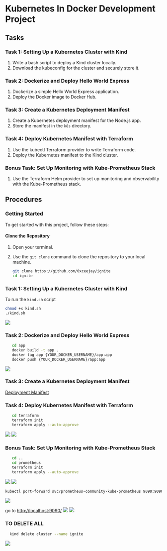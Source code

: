 # Kubernetes In Docker Development Project

## Tasks

### Task 1: Setting Up a Kubernetes Cluster with Kind

1. Write a bash script to deploy a Kind cluster locally.
2. Download the kubeconfig for the cluster and securely store it.

### Task 2: Dockerize and Deploy Hello World Express

1. Dockerize a simple Hello World Express application.
2. Deploy the Docker image to Docker Hub.

### Task 3: Create a Kubernetes Deployment Manifest

1. Create a Kubernetes deployment manifest for the Node.js app.
2. Store the manifest in the `k8s` directory.

### Task 4: Deploy Kubernetes Manifest with Terraform

1. Use the kubectl Terraform provider to write Terraform code.
2. Deploy the Kubernetes manifest to the Kind cluster.

### Bonus Task: Set Up Monitoring with Kube-Prometheus Stack

1. Use the Terraform Helm provider to set up monitoring and observability with the Kube-Prometheus stack.


## Procedures

### Getting Started

To get started with this project, follow these steps:

#### Clone the Repository

1. Open your terminal.

2. Use the `git clone` command to clone the repository to your local machine. 

   ```bash
   git clone https://github.com/0xceejay/ignite
   cd ignite
### Task 1: Setting Up a Kubernetes Cluster with Kind

To run the `kind.sh` script 

   ```bash
   chmod +x kind.sh
   ./kind.sh
   ```
![](images/kind.png)

### Task 2: Dockerize and Deploy Hello World Express
```bash
   cd app
   docker build -t app .
   docker tag app {YOUR_DOCKER_USERNAME}/app:app
   docker push {YOUR_DOCKER_USERNAME}/app:app
   ```
![](images/docker.png)
### Task 3: Create a Kubernetes Deployment Manifest
[Deployment Manifest](https://github.com/0xceejay/ignite/blob/main/k8s/deployment.yaml)
### Task 4: Deploy Kubernetes Manifest with Terraform
```bash
   cd terraform
   terraform init
   terraform apply --auto-approve
   ```
![](images/terraform.png)
![](images/terraform1.png)

### Bonus Task: Set Up Monitoring with Kube-Prometheus Stack
```bash
   cd ..
   cd prometheus
   terraform init
   terraform apply --auto-approve
   ```
![](images/prometheus.png)
![](images/prometheus1.png)

```bash
kubectl port-forward svc/prometheus-community-kube-prometheus 9090:9090 -n default
   ```
![](images/portforwarding.png)

go to [http://localhost:9090/](http://localhost:9090/)
![](images/dashboard.png)
![](images/dashboard1.png)

### TO DELETE ALL
```bash
  kind delete cluster --name ignite
   ```
![](images/delete.png)
